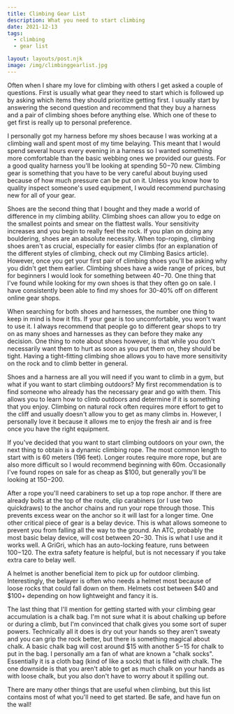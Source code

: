 ```yaml
---
title: Climbing Gear List
description: What you need to start climbing
date: 2021-12-13
tags:
  - climbing
  - gear list

layout: layouts/post.njk
image: /img/climbinggearlist.jpg
---
```


Often when I share my love for climbing with others I get asked a couple of questions. First is usually what gear they need to start which is followed up by asking which items they should prioritize getting first. I usually start by answering the second question and recommend that they buy a harness and a pair of climbing shoes before anything else. Which one of these to get first is really up to personal preference. 

I personally got my harness before my shoes because I was working at a climbing wall and spent most of my time belaying. This meant that I would spend several hours every evening in a harness so I wanted something more comfortable than the basic webbing ones we provided our guests. For a good quality harness  you'll be looking at spending $50-$70 new. Climbing gear is something that you have to be very careful about buying used because of how much pressure can be put on it. Unless you know how to quality inspect someone's used equipment, I would recommend purchasing new for all of your gear. 

Shoes are the second thing that I bought and they made a world of difference in my climbing ability. Climbing shoes can allow you to edge on the smallest points and smear on the flattest walls. Your sensitivity increases and you begin to really feel the rock. If you plan on doing any bouldering, shoes are an absolute necessity. When top-roping, climbing shoes aren't as crucial, especially for easier climbs (for an explanation of the different styles of climbing, check out my Climbing Basics article). However, once you get your first pair of climbing shoes you'll be asking why you didn't get them earlier. Climbing shoes have a wide range of prices, but for beginners I would look for something between $40-$70. One thing that I've found while looking for my own shoes is that they often go on sale. I have consistently been able to find my shoes for 30-40% off on different online gear shops.

When searching for both shoes and harnesses, the number one thing to keep in mind is how it fits. If your gear is too uncomfortable, you won't want to use it. I always recommend that people go to different gear shops to try on as many shoes and harnesses as they can before they make any decision. One thing to note about shoes however, is that while you don't necessarily want them to hurt as soon as you put them on, they should be tight. Having a tight-fitting climbing shoe allows you to have more sensitivity on the rock and to climb better in general.

Shoes and a harness are all you will need if you want to climb in a gym, but what if you want to start climbing outdoors? My first recommendation is to find someone who already has the necessary gear and go with them. This allows you to learn how to climb outdoors and determine if it is something that you enjoy. Climbing on natural rock often requires more effort to get to the cliff and usually doesn't allow you to get as many climbs in. However, I personally love it because it allows me to enjoy the fresh air and is free once you have the right equipment. 

If you've decided that you want to start climbing outdoors on your own, the next thing to obtain is a dynamic climbing rope.  The most common length to start with is 60 meters (196 feet). Longer routes require more rope, but are also more difficult so I would recommend beginning with 60m. Occasionally I've found ropes on sale for as cheap as $100, but generally you'll be looking at $150-$200. 

After a rope you'll need carabiners to set up a top rope anchor. If there are already bolts at the top of the route, clip carabiners (or I use two quickdraws) to the anchor chains and run your rope through those. This prevents excess wear on the anchor so it will last for a longer time. One other critical piece of gear is a belay device. This is what allows someone to prevent you from falling all the way to the ground. An ATC, probably the most basic belay device, will cost between $20-$30. This is what I use and it works well. A GriGri, which has an auto-locking feature, runs between $100-$120. The extra safety feature is helpful, but is not necessary if you take extra care to belay well.

A helmet is another beneficial item to pick up for outdoor climbing. Interestingly, the belayer is often who needs a helmet most because of loose rocks that could fall down on them. Helmets cost between $40 and $100+ depending on how lightweight and fancy it is. 

The last thing that I'll mention for getting started with your climbing gear accumulation is a chalk bag. I'm not sure what it is about chalking up before or during a climb, but I'm convinced that chalk gives you some sort of super powers. Technically all it does is dry out your hands so they aren't sweaty and you can grip the rock better, but there is something magical about chalk. A basic chalk bag will cost around $15 with another $5-$15 for chalk to put in the bag. I personally am a fan of what are known a "chalk socks". Essentially it is a cloth bag (kind of like a sock) that is filled with chalk. The one downside is that you aren't able to get as much chalk on your hands as with loose chalk, but you also don't have to worry about it spilling out.

There are many other things that are useful when climbing, but this list contains most of what you'll need to get started. Be safe, and have fun on the wall!